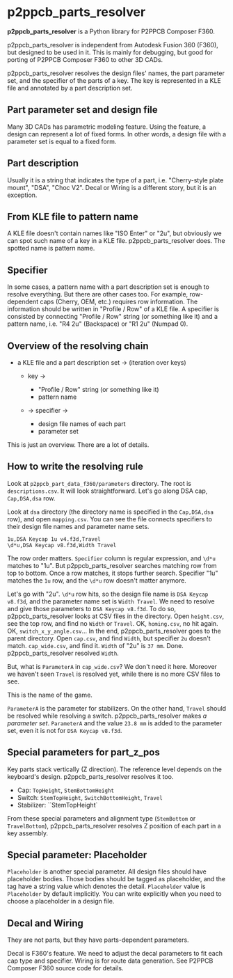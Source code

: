 # p2ppcb_parts_resolver

**p2ppcb_parts_resolver** is a Python library for P2PPCB Composer F360.

p2ppcb_parts_resolver is independent from Autodesk Fusion 360 (F360), but designed to be used in it.
This is mainly for debugging, but good for porting of P2PPCB Composer F360 to other 3D CADs.

p2ppcb_parts_resolver resolves the design files' names, the part parameter set, and the specifier of the parts of a key.
The key is represented in a KLE file and annotated by a part description set.

## Part parameter set and design file

Many 3D CADs has parametric modeling feature. Using the feature, a design can represent a lot of fixed forms.
In other words, a design file with a parameter set is equal to a fixed form.

## Part description

Usually it is a string that indicates the type of a part, i.e. "Cherry-style plate mount", "DSA", "Choc V2".
Decal or Wiring is a different story, but it is an exception.

## From KLE file to pattern name

A KLE file doesn't contain names like "ISO Enter" or "2u", but obviously we can spot such name of a key in a KLE file.
p2ppcb_parts_resolver does. The spotted name is pattern name.

## Specifier

In some cases, a pattern name with a part description set is enough to resolve everything. But there are other cases too.
For example, row-dependent caps (Cherry, OEM, etc.) requires row information. The information should be written in "Profile / Row" of a KLE file.
A specifier is consisted by connecting "Profile / Row" string (or something like it) and a pattern name, i.e. "R4 2u" (Backspace) or "R1 2u" (Numpad 0).

## Overview of the resolving chain

- a KLE file and a part description set -> (iteration over keys)

    -  key -> 

        - "Profile / Row" string (or something like it)
        - pattern name

    - -> specifier ->

        - design file names of each part
        - parameter set

This is just an overview. There are a lot of details.

## How to write the resolving rule

Look at `p2ppcb_part_data_f360/parameters` directory. The root is `descriptions.csv`. It will look straightforward.
Let's go along DSA cap, `Cap,DSA,dsa` row.

Look at `dsa` directory (the directory name is specified in the `Cap,DSA,dsa` row), and open `mapping.csv`.
You can see the file connects specifiers to their design file names and parameter name sets.

```
1u,DSA Keycap 1u v4.f3d,Travel
\d*u,DSA Keycap v8.f3d,Width Travel
```

The row order matters. `Specifier` column is regular expression, and `\d*u` matches to "1u".
But p2ppcb_parts_resolver searches matching row from top to bottom. Once a row matches,
it stops further search. Specifier "1u" matches the `1u` row, and the `\d*u` row doesn't matter anymore.

Let's go with "2u". `\d*u` row hits, so the design file name is `DSA Keycap v8.f3d`, and the parameter name set is `Width Travel`.
We need to resolve and give those parameters to `DSA Keycap v8.f3d`. To do so, p2ppcb_parts_resolver looks at CSV files in the directory.
Open `height.csv`, see the top row, and find no `Width` or `Travel`. OK, `homing.csv`, no hit again. OK, `switch_x_y_angle.csv`...
In the end, p2ppcb_parts_resolver goes to the parent directory. Open `cap.csv`, and find `Width`, but specifier `2u` doesn't match.
`cap_wide.csv`, and find it. `Width` of "2u" is `37 mm`. Done. p2ppcb_parts_resolver resolved `Width`.

But, what is `ParameterA` in `cap_wide.csv`? We don't need it here. Moreover we haven't seen `Travel` is resolved yet,
while there is no more CSV files to see.

This is the name of the game.

`ParameterA` is the parameter for stabilizers. On the other hand, `Travel` should be resolved while resolving a switch.
p2ppcb_parts_resolver makes *a parameter set*. `ParameterA` and the value `23.8 mm` is added to the parameter set,
even it is not for `DSA Keycap v8.f3d`.

## Special parameters for part_z_pos

Key parts stack vertically (Z direction). The reference level depends on the keyboard's design. p2ppcb_parts_resolver
resolves it too.

- Cap: `TopHeight`, `StemBottomHeight`
- Switch: `StemTopHeight`, `SwitchBottomHeight`, `Travel`
- Stabilizer: ``StemTopHeight`

From these special parameters and alignment type (`StemBottom` or `TravelBottom`), p2ppcb_parts_resolver resolves
Z position of each part in a key assembly.

## Special parameter: Placeholder

`Placeholder` is another special parameter. All design files should have placeholder bodies.
Those bodies should be tagged as placeholder, and the tag have a string value which denotes the detail.
`Placeholder` value is `Placeholder` by default implicitly. You can write explicitly when you need to choose a placeholder in a design file.

## Decal and Wiring

They are not parts, but they have parts-dependent parameters.

Decal is F360's feature. We need to adjust the decal parameters to fit each cap type and specifier.
Wiring is for route data generation. See P2PPCB Composer F360 source code for details.
